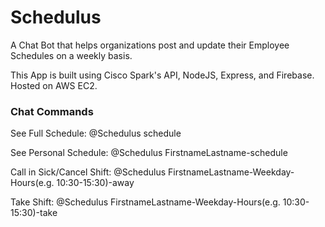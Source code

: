 # Schedulus

A Chat Bot that helps organizations post and update their Employee Schedules on a weekly basis.

This App is built using Cisco Spark's API, NodeJS, Express, and Firebase. Hosted on AWS EC2.

### Chat Commands ###
See Full Schedule: @Schedulus schedule

See Personal Schedule: @Schedulus FirstnameLastname-schedule

Call in Sick/Cancel Shift: @Schedulus FirstnameLastname-Weekday-Hours(e.g. 10:30-15:30)-away

Take Shift: @Schedulus FirstnameLastname-Weekday-Hours(e.g. 10:30-15:30)-take
